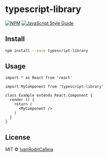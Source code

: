 # typescript-library

> 

[![NPM](https://img.shields.io/npm/v/typescript-library.svg)](https://www.npmjs.com/package/typescript-library) [![JavaScript Style Guide](https://img.shields.io/badge/code_style-standard-brightgreen.svg)](https://standardjs.com)

## Install

```bash
npm install --save typescript-library
```

## Usage

```tsx
import * as React from 'react'

import MyComponent from 'typescript-library'

class Example extends React.Component {
  render () {
    return (
      <MyComponent />
    )
  }
}
```

## License

MIT © [IvanRodriCalleja](https://github.com/IvanRodriCalleja)
